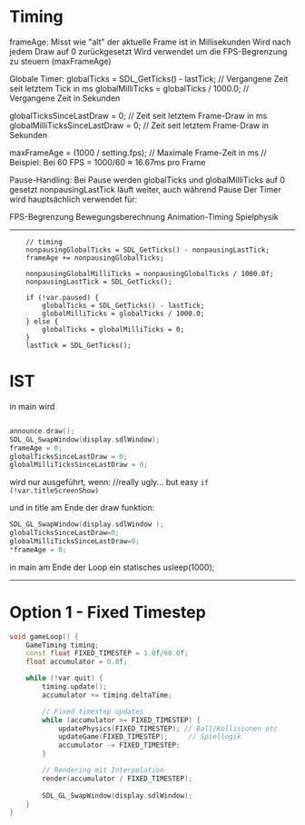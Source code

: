 # Timing

frameAge:
Misst wie "alt" der aktuelle Frame ist in Millisekunden
Wird nach jedem Draw auf 0 zurückgesetzt
Wird verwendet um die FPS-Begrenzung zu steuern (maxFrameAge)

Globale Timer:
globalTicks = SDL_GetTicks() - lastTick;        // Vergangene Zeit seit letztem Tick in ms
globalMilliTicks = globalTicks / 1000.0;        // Vergangene Zeit in Sekunden

globalTicksSinceLastDraw = 0;        // Zeit seit letztem Frame-Draw in ms 
globalMilliTicksSinceLastDraw = 0;   // Zeit seit letztem Frame-Draw in Sekunden

maxFrameAge = (1000 / setting.fps);  // Maximale Frame-Zeit in ms
// Beispiel: Bei 60 FPS = 1000/60 ≈ 16.67ms pro Frame

Pause-Handling:
Bei Pause werden globalTicks und globalMilliTicks auf 0 gesetzt
nonpausingLastTick läuft weiter, auch während Pause
Der Timer wird hauptsächlich verwendet für:

FPS-Begrenzung
Bewegungsberechnung
Animation-Timing
Spielphysik


___
        // timing
        nonpausingGlobalTicks = SDL_GetTicks() - nonpausingLastTick;
        frameAge += nonpausingGlobalTicks;

        nonpausingGlobalMilliTicks = nonpausingGlobalTicks / 1000.0f;
        nonpausingLastTick = SDL_GetTicks();

        if (!var.paused) {
            globalTicks = SDL_GetTicks() - lastTick;
            globalMilliTicks = globalTicks / 1000.0;
        } else {
            globalTicks = globalMilliTicks = 0;
        }
        lastTick = SDL_GetTicks();
# IST
in main wird
```c++

announce.draw();
SDL_GL_SwapWindow(display.sdlWindow);
frameAge = 0;
globalTicksSinceLastDraw = 0;
globalMilliTicksSinceLastDraw = 0;
```
wird nur ausgeführt, wenn:
//really ugly... but easy
`if (!var.titleScreenShow)`

und in title am Ende der draw funktion:

```c++
SDL_GL_SwapWindow(display.sdlWindow );
globalTicksSinceLastDraw=0;
globalMilliTicksSinceLastDraw=0;
*frameAge = 0;
```

in main am Ende der Loop ein statisches usleep(1000);

___

# Option 1 - Fixed Timestep

```c++
void gameLoop() {
    GameTiming timing;
    const float FIXED_TIMESTEP = 1.0f/60.0f;
    float accumulator = 0.0f;

    while (!var.quit) {
        timing.update();
        accumulator += timing.deltaTime;

        // Fixed timestep updates
        while (accumulator >= FIXED_TIMESTEP) {
            updatePhysics(FIXED_TIMESTEP); // Ball/Kollisionen etc
            updateGame(FIXED_TIMESTEP);     // Spiellogik
            accumulator -= FIXED_TIMESTEP;
        }

        // Rendering mit Interpolation
        render(accumulator / FIXED_TIMESTEP);
        
        SDL_GL_SwapWindow(display.sdlWindow);
    }
}
```
